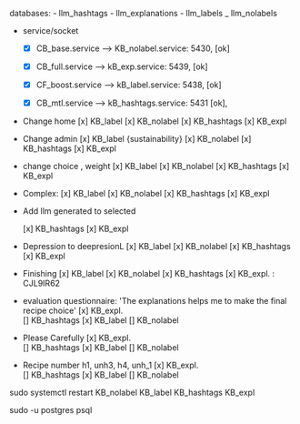 databases:
    - llm_hashtags
    - llm_explanations
    - llm_labels
    _ llm_nolabels

- service/socket
    - [x] CB_base.service --> KB_nolabel.service: 5430, [ok]        
    - [x] CB_full.service --> kB_exp.service: 5439, [ok]
    - [x] CF_boost.service --> kB_label.service: 5438, [ok]
    - [x] CB_mtl.service --> kB_hashtags.service: 5431 [ok], 


- Change home 
	[x] KB_label
	[x] KB_nolabel
	[x] KB_hashtags
	[x] KB_expl
	

- Change admin
	[x] KB_label {sustainability} 
	[x] KB_nolabel
	[x] KB_hashtags
	[x] KB_expl

- change choice , weight
	[x] KB_label 
	[x] KB_nolabel
	[x] KB_hashtags
	[x] KB_expl


- Complex:
	[x] KB_label 
	[x] KB_nolabel
	[x] KB_hashtags
	[x] KB_expl

- Add llm generated to selected

	[x] KB_hashtags
	[x] KB_expl

- Depression to deepresionL
	[x] KB_label 
	[x] KB_nolabel
	[x] KB_hashtags
	[x] KB_expl

- Finishing
	[x] KB_label 
	[x] KB_nolabel
	[x] KB_hashtags
	[x] KB_expl.        : CJL9IR62


- evaluation questionnaire: 'The explanations helps me to make the final recipe choice'
	[x] KB_expl.       
	[] KB_hashtags
	[x] KB_label 
	[] KB_nolabel

- Please Carefully
	[x] KB_expl.       
	[] KB_hashtags
	[x] KB_label 
	[] KB_nolabel

- Recipe number h1, unh3, h4, unh_1
	[x] KB_expl.        
	[] KB_hashtags
	[x] KB_label 
	[] KB_nolabel


	

 sudo systemctl restart KB_nolabel KB_label KB_hashtags KB_expl

sudo -u postgres psql